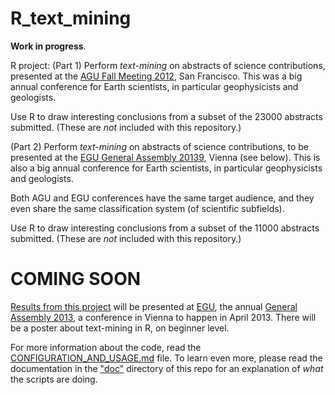 R_text_mining
=============

**Work in progress**.

R project: (Part 1) Perform *text-mining* on  abstracts of science contributions, 
presented at the [AGU Fall Meeting 2012][0], San Francisco. 
This was a big annual conference for Earth scientists, in particular geophysicists and geologists.

Use R to draw interesting conclusions from a subset of the 23000 abstracts submitted. (These are *not* included with this repository.)

 (Part 2) Perform *text-mining* on  abstracts of science contributions, 
to be presented at the [EGU General Assembly 20139][1], Vienna (see below). 
This is also a big annual conference for Earth scientists, in particular geophysicists and geologists.

Both AGU and EGU conferences have the same target audience, and they even share the same classification system (of scientific subfields).

Use R to draw interesting conclusions from a subset of the 11000 abstracts submitted. (These are *not* included with this repository.)


COMING SOON
===========
[Results from this project][3] will be presented at [EGU][2], the annual [General Assembly 2013][1], a conference in Vienna to happen in April 2013. 
There will be a poster about text-mining in R, on beginner level.

For more information about the code, read the [CONFIGURATION_AND_USAGE.md](CONFIGURATION_AND_USAGE.md) file.
To learn even more, please read the documentation in the ["doc"](doc) directory of this repo for an explanation of  *what* the scripts are doing.


[0]: http://agu-fm12.abstractcentral.com/planner.jsp
[1]: http://www.egu2013.eu/
[2]: http://www.egu.eu/
[3]: http://meetingorganizer.copernicus.org/EGU2013/EGU2013-6217.pdf
